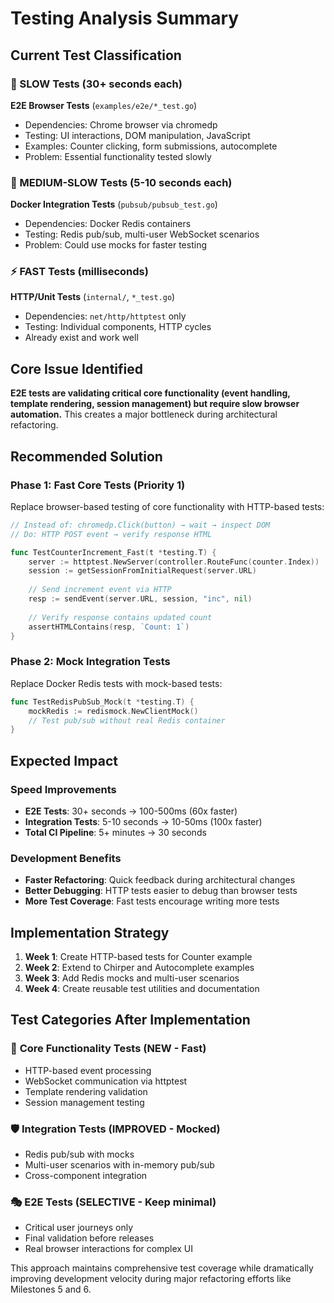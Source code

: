 # Testing Analysis Summary

## Current Test Classification

### 🐌 SLOW Tests (30+ seconds each)
**E2E Browser Tests** (`examples/e2e/*_test.go`)
- Dependencies: Chrome browser via chromedp
- Testing: UI interactions, DOM manipulation, JavaScript
- Examples: Counter clicking, form submissions, autocomplete
- Problem: Essential functionality tested slowly

### 🐢 MEDIUM-SLOW Tests (5-10 seconds each) 
**Docker Integration Tests** (`pubsub/pubsub_test.go`)
- Dependencies: Docker Redis containers
- Testing: Redis pub/sub, multi-user WebSocket scenarios
- Problem: Could use mocks for faster testing

### ⚡ FAST Tests (milliseconds)
**HTTP/Unit Tests** (`internal/`, `*_test.go`)
- Dependencies: `net/http/httptest` only
- Testing: Individual components, HTTP cycles
- Already exist and work well

## Core Issue Identified

**E2E tests are validating critical core functionality (event handling, template rendering, session management) but require slow browser automation.** This creates a major bottleneck during architectural refactoring.

## Recommended Solution

### Phase 1: Fast Core Tests (Priority 1)
Replace browser-based testing of core functionality with HTTP-based tests:

```go
// Instead of: chromedp.Click(button) → wait → inspect DOM
// Do: HTTP POST event → verify response HTML

func TestCounterIncrement_Fast(t *testing.T) {
    server := httptest.NewServer(controller.RouteFunc(counter.Index))
    session := getSessionFromInitialRequest(server.URL)
    
    // Send increment event via HTTP
    resp := sendEvent(server.URL, session, "inc", nil)
    
    // Verify response contains updated count
    assertHTMLContains(resp, `Count: 1`)
}
```

### Phase 2: Mock Integration Tests
Replace Docker Redis tests with mock-based tests:

```go
func TestRedisPubSub_Mock(t *testing.T) {
    mockRedis := redismock.NewClientMock()
    // Test pub/sub without real Redis container
}
```

## Expected Impact

### Speed Improvements
- **E2E Tests**: 30+ seconds → 100-500ms (60x faster)
- **Integration Tests**: 5-10 seconds → 10-50ms (100x faster)  
- **Total CI Pipeline**: 5+ minutes → 30 seconds

### Development Benefits
- **Faster Refactoring**: Quick feedback during architectural changes
- **Better Debugging**: HTTP tests easier to debug than browser tests
- **More Test Coverage**: Fast tests encourage writing more tests

## Implementation Strategy

1. **Week 1**: Create HTTP-based tests for Counter example
2. **Week 2**: Extend to Chirper and Autocomplete examples
3. **Week 3**: Add Redis mocks and multi-user scenarios  
4. **Week 4**: Create reusable test utilities and documentation

## Test Categories After Implementation

### 🚀 **Core Functionality Tests** (NEW - Fast)
- HTTP-based event processing
- WebSocket communication via httptest
- Template rendering validation
- Session management testing

### 🛡️ **Integration Tests** (IMPROVED - Mocked)
- Redis pub/sub with mocks
- Multi-user scenarios with in-memory pub/sub
- Cross-component integration

### 🎭 **E2E Tests** (SELECTIVE - Keep minimal)
- Critical user journeys only
- Final validation before releases
- Real browser interactions for complex UI

This approach maintains comprehensive test coverage while dramatically improving development velocity during major refactoring efforts like Milestones 5 and 6.
